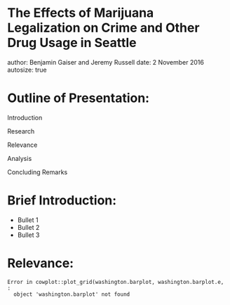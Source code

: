 The Effects of Marijuana Legalization on Crime and Other Drug Usage in Seattle
========================================================
author: Benjamin Gaiser and Jeremy Russell
date: 2 November 2016
autosize: true



Outline of Presentation:
========================================================
Introduction

Research 

Relevance

Analysis

Concluding Remarks





Brief Introduction:
========================================================
- Bullet 1
- Bullet 2
- Bullet 3

Relevance:
========================================================








```
Error in cowplot::plot_grid(washington.barplot, washington.barplot.e,  : 
  object 'washington.barplot' not found
```
